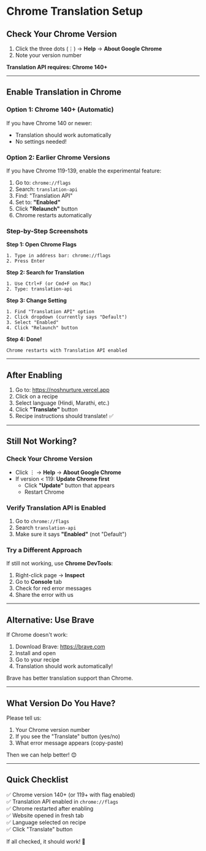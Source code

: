 # Chrome Translation Setup

## Check Your Chrome Version

1. Click the three dots (⋮) → **Help** → **About Google Chrome**
2. Note your version number

**Translation API requires: Chrome 140+**

---

## Enable Translation in Chrome

### Option 1: Chrome 140+ (Automatic)
If you have Chrome 140 or newer:
- Translation should work automatically
- No settings needed!

### Option 2: Earlier Chrome Versions
If you have Chrome 119-139, enable the experimental feature:

1. Go to: `chrome://flags`
2. Search: `translation-api`
3. Find: "Translation API"
4. Set to: **"Enabled"**
5. Click **"Relaunch"** button
6. Chrome restarts automatically

### Step-by-Step Screenshots

**Step 1: Open Chrome Flags**
```
1. Type in address bar: chrome://flags
2. Press Enter
```

**Step 2: Search for Translation**
```
1. Use Ctrl+F (or Cmd+F on Mac)
2. Type: translation-api
```

**Step 3: Change Setting**
```
1. Find "Translation API" option
2. Click dropdown (currently says "Default")
3. Select "Enabled"
4. Click "Relaunch" button
```

**Step 4: Done!**
```
Chrome restarts with Translation API enabled
```

---

## After Enabling

1. Go to: https://noshnurture.vercel.app
2. Click on a recipe
3. Select language (Hindi, Marathi, etc.)
4. Click **"Translate"** button
5. Recipe instructions should translate! ✅

---

## Still Not Working?

### Check Your Chrome Version
- Click ⋮ → **Help** → **About Google Chrome**
- If version < 119: **Update Chrome first**
  - Click **"Update"** button that appears
  - Restart Chrome

### Verify Translation API is Enabled
1. Go to `chrome://flags`
2. Search `translation-api`
3. Make sure it says **"Enabled"** (not "Default")

### Try a Different Approach
If still not working, use **Chrome DevTools**:
1. Right-click page → **Inspect**
2. Go to **Console** tab
3. Check for red error messages
4. Share the error with us

---

## Alternative: Use Brave

If Chrome doesn't work:
1. Download Brave: https://brave.com
2. Install and open
3. Go to your recipe
4. Translation should work automatically!

Brave has better translation support than Chrome.

---

## What Version Do You Have?

Please tell us:
1. Your Chrome version number
2. If you see the "Translate" button (yes/no)
3. What error message appears (copy-paste)

Then we can help better! 😊

---

## Quick Checklist

✅ Chrome version 140+ (or 119+ with flag enabled)  
✅ Translation API enabled in `chrome://flags`  
✅ Chrome restarted after enabling  
✅ Website opened in fresh tab  
✅ Language selected on recipe  
✅ Click "Translate" button  

If all checked, it should work! 🎉

